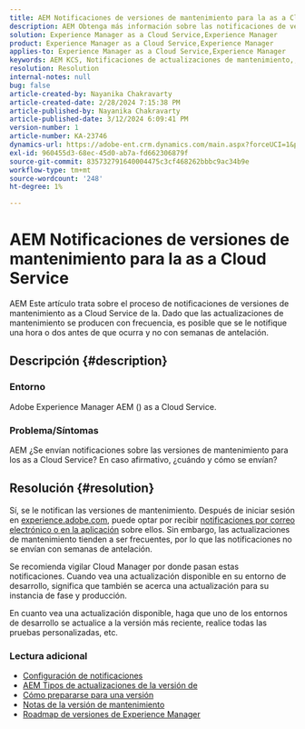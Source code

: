 ```yaml
---
title: AEM Notificaciones de versiones de mantenimiento para la as a Cloud Service
description: AEM Obtenga más información sobre las notificaciones de versiones de mantenimiento para el as a Cloud Service
solution: Experience Manager as a Cloud Service,Experience Manager
product: Experience Manager as a Cloud Service,Experience Manager
applies-to: Experience Manager as a Cloud Service,Experience Manager
keywords: AEM KCS, Notificaciones de actualizaciones de mantenimiento,, Experience Manager, versiones de mantenimiento, Cloud Manager
resolution: Resolution
internal-notes: null
bug: false
article-created-by: Nayanika Chakravarty
article-created-date: 2/28/2024 7:15:38 PM
article-published-by: Nayanika Chakravarty
article-published-date: 3/12/2024 6:09:41 PM
version-number: 1
article-number: KA-23746
dynamics-url: https://adobe-ent.crm.dynamics.com/main.aspx?forceUCI=1&pagetype=entityrecord&etn=knowledgearticle&id=9576dbbf-6dd6-ee11-9079-6045bd0065f9
exl-id: 960455d3-68ec-45d0-ab7a-fd662306879f
source-git-commit: 835732791640004475c3cf468262bbbc9ac34b9e
workflow-type: tm+mt
source-wordcount: '248'
ht-degree: 1%

---
```


# AEM Notificaciones de versiones de mantenimiento para la as a Cloud Service


AEM Este artículo trata sobre el proceso de notificaciones de versiones de mantenimiento as a Cloud Service de la. Dado que las actualizaciones de mantenimiento se producen con frecuencia, es posible que se le notifique una hora o dos antes de que ocurra y no con semanas de antelación.

## Descripción {#description}


### Entorno

Adobe Experience Manager AEM () as a Cloud Service.

### Problema/Síntomas

AEM ¿Se envían notificaciones sobre las versiones de mantenimiento para los as a Cloud Service? En caso afirmativo, ¿cuándo y cómo se envían?


## Resolución {#resolution}


Sí, se le notifican las versiones de mantenimiento. Después de iniciar sesión en [experience.adobe.com](https://experience.adobe.com), puede optar por recibir [notificaciones por correo electrónico o en la aplicación](https://experienceleague.adobe.com/docs/experience-manager-cloud-service/content/implementing/using-cloud-manager/notifications.html?lang=en) sobre ellos. Sin embargo, las actualizaciones de mantenimiento tienden a ser frecuentes, por lo que las notificaciones no se envían con semanas de antelación.

Se recomienda vigilar Cloud Manager por donde pasan estas notificaciones. Cuando vea una actualización disponible en su entorno de desarrollo, significa que también se acerca una actualización para su instancia de fase y producción.

En cuanto vea una actualización disponible, haga que uno de los entornos de desarrollo se actualice a la versión más reciente, realice todas las pruebas personalizadas, etc.

### Lectura adicional

- [Configuración de notificaciones](https://experienceleague.adobe.com/docs/experience-manager-cloud-service/content/implementing/using-cloud-manager/notifications.html?lang=en#configuration)
- [AEM Tipos de actualizaciones de la versión de](https://experienceleague.adobe.com/docs/experience-manager-cloud-service/content/implementing/deploying/aem-version-updates.html?lang=en#update-types)
- [Cómo prepararse para una versión](https://experienceleague.adobe.com/docs/experience-manager-cloud-service/content/release-notes/home.html?lang=en#how-to-prepare)
- [Notas de la versión de mantenimiento](https://experienceleague.adobe.com/docs/experience-manager-cloud-service/content/release-notes/maintenance/latest.html?lang=en)
- [Roadmap de versiones de Experience Manager](https://experienceleague.adobe.com/docs/experience-manager-release-information/aem-release-updates/update-releases-roadmap.html?lang=en#aem-as-cloud-service)
